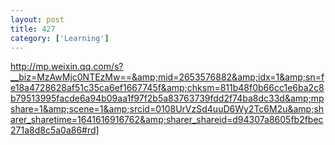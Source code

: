 ```yaml
---
layout: post
title: 427
category: ['Learning']
---
```


http://mp.weixin.qq.com/s?__biz=MzAwMjc0NTEzMw==&amp;mid=2653576882&amp;idx=1&amp;sn=fe18a4728628af51c35ca6ef1667745f&amp;chksm=811b48f0b66cc1e6ba2c8b79513995facde6a94b09aa1f97f2b5a83763739fdd2f74ba8dc33d&amp;mpshare=1&amp;scene=1&amp;srcid=0108UrVzSd4uuD6Wy2Tc6M2u&amp;sharer_sharetime=1641616916762&amp;sharer_shareid=d94307a8605fb2fbec271a8d8c5a0a86#rd]


